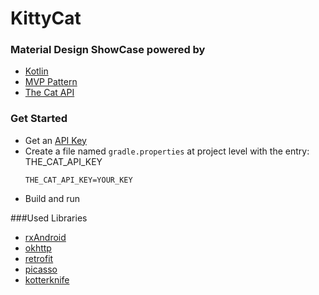 # KittyCat

### Material Design ShowCase powered by
* [Kotlin](https://kotlinlang.org/)
* [MVP Pattern](https://en.wikipedia.org/wiki/Model%E2%80%93view%E2%80%93presenter)
* [The Cat API](https://thecatapi.com)

### Get Started
*   Get an [API Key](https://thecatapi.com/api-key-registration.html)
*   Create a file named `gradle.properties` at project level with the entry: THE_CAT_API_KEY    
    ```
    THE_CAT_API_KEY=YOUR_KEY
    
    ```
*   Build and run

###Used Libraries
* [rxAndroid](https://github.com/ReactiveX/RxAndroid)
* [okhttp](http://square.github.io/okhttp/)
* [retrofit](http://square.github.io/retrofit/)
* [picasso](http://square.github.io/picasso/)
* [kotterknife](https://github.com/JakeWharton/kotterknife)
